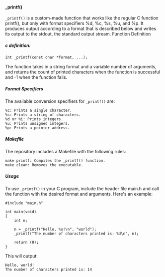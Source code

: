 #### _printf()
`_printf()` is a custom-made function that works like the regular C function printf(), but only with format specifiers %d, %c, %s, %u, and %p. It produces output according to a format that is described below and writes its output to the stdout, the standard output stream.
Function Definition

##### c definition:<br>
`int _printf(const char *format, ...);` <br>

The function takes in a string format and a variable number of arguments, and
returns the count of printed characters when the function is successful and -1
when the function fails.<br>

##### Format Specifiers
The available conversion specifiers for `_printf()` are:

    %c: Prints a single character.
    %s: Prints a string of characters.
    %d or %i: Prints integers.
    %u: Prints unsigned integers.
    %p: Prints a pointer address.

##### Makefile
The repository includes a Makefile with the following rules:

    make printf: Compiles the _printf() function.
    make clean: Removes the executable.

##### Usage
To use `_printf()` in your C program, include the header file main.h and call
the function with the desired format and arguments. Here's an example:<br>

    #include "main.h"

    int main(void)
    {
        int n;

        n = _printf("Hello, %s!\n", "world");
        _printf("The number of characters printed is: %d\n", n);

        return (0);
    }

This will output:<br>

    Hello, world!
    The number of characters printed is: 14
